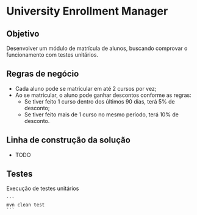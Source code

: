 # University Enrollment Manager
 
## Objetivo

Desenvolver um módulo de matrícula de alunos, buscando comprovar o funcionamento com testes unitários.

## Regras de negócio

- Cada aluno pode se matricular em até 2 cursos por vez;
- Ao se matricular, o aluno pode ganhar descontos conforme as regras:
    - Se tiver feito 1 curso dentro dos últimos 90 dias, terá 5% de desconto;
    - Se tiver feito mais de 1 curso no mesmo período, terá 10% de desconto.


## Linha de construção da solução

- TODO
    
## Testes

Execução de testes unitários

    ```
    mvn clean test
    ```